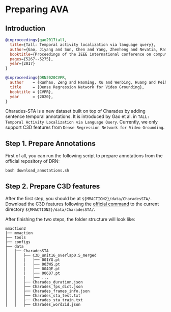 # Preparing AVA

## Introduction

<!-- [DATASET] -->

```BibTeX
@inproceedings{gao2017tall,
  title={Tall: Temporal activity localization via language query},
  author={Gao, Jiyang and Sun, Chen and Yang, Zhenheng and Nevatia, Ram},
  booktitle={Proceedings of the IEEE international conference on computer vision},
  pages={5267--5275},
  year={2017}
}

@inproceedings{DRN2020CVPR,
  author    = {Runhao, Zeng and Haoming, Xu and Wenbing, Huang and Peihao, Chen and Mingkui, Tan and Chuang Gan},
  title     = {Dense Regression Network for Video Grounding},
  booktitle = {CVPR},
  year      = {2020},
}
```

Charades-STA is a new dataset built on top of Charades by adding sentence temporal annotations. It is introduced by Gao et al. in `TALL: Temporal Activity Localization via Language Query`. Currently, we only support C3D features from `Dense Regression Network for Video Grounding`.

## Step 1. Prepare Annotations

First of all, you can run the following script to prepare annotations from the official repository of DRN:

```shell
bash download_annotations.sh
```

## Step 2. Prepare C3D features

After the first step, you should be at `${MMACTION2}/data/CharadesSTA/`. Download the C3D features following the [official command](https://github.com/Alvin-Zeng/DRN/tree/master#download-features) to the current directory `${MMACTION2}/data/CharadesSTA/`.

After finishing the two steps, the folder structure will look like:

```
mmaction2
├── mmaction
├── tools
├── configs
├── data
│   ├── CharadesSTA
│   │   ├── C3D_unit16_overlap0.5_merged
│   │   |   ├── 001YG.pt
│   │   |   ├── 003WS.pt
│   │   |   ├── 004QE.pt
│   │   |   ├── 00607.pt
│   │   |   ├── ...
│   │   ├── Charades_duration.json
│   │   ├── Charades_fps_dict.json
│   │   ├── Charades_frames_info.json
│   │   ├── Charades_sta_test.txt
│   │   ├── Charades_sta_train.txt
│   │   ├── Charades_word2id.json
```
